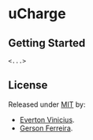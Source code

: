 # uCharge

## Getting Started

```console
<...>
```

## License

Released under [MIT][license-url] by:

  - [Everton Vinicius][gerson's-profile-url].
  - [Gerson Ferreira][everton's-profile-url].

<!-- NOTE: Links... -->

[everton's-profile-url]: https://github.com/vini464
[gerson's-profile-url]: https://github.com/gersonfaneto

[license-url]: https://github.com/gersonfaneto/uCharge/blob/main/LICENSE
